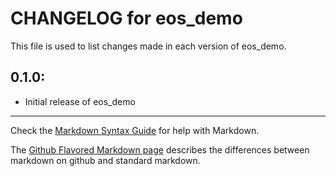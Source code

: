 # CHANGELOG for eos_demo

This file is used to list changes made in each version of eos_demo.

## 0.1.0:

* Initial release of eos_demo

- - - 
Check the [Markdown Syntax Guide](http://daringfireball.net/projects/markdown/syntax) for help with Markdown.

The [Github Flavored Markdown page](http://github.github.com/github-flavored-markdown/) describes the differences between markdown on github and standard markdown.
